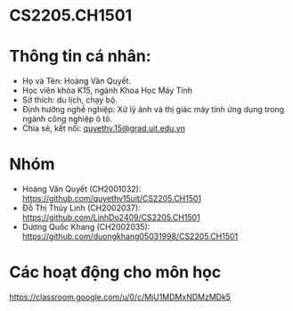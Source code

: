 # CS2205.CH1501

# Thông tin cá nhân:
 - Họ và Tên: Hoàng Văn Quyết. 
 - Học viên khóa K15, ngành Khoa Học Máy Tính
 - Sở thích: du lịch, chạy bộ.
 - Định hướng nghề nghiệp: Xử lý ảnh và thị giác máy tính ứng dụng trong ngành công nghiệp ô tô.
 - Chia sẻ, kết nối: quyethv.15@grad.uit.edu.vn

# Nhóm
 - Hoàng Văn Quyết (CH2001032): https://github.com/quyethv15uit/CS2205.CH1501
 - Đỗ Thị Thùy Linh (CH2002037): https://github.com/LinhDo2409/CS2205.CH1501
 - Dương Quốc Khang (CH2002035): https://github.com/duongkhang05031998/CS2205.CH1501

# Các hoạt động cho môn học 
https://classroom.google.com/u/0/c/MjU1MDMxNDMzMDk5
